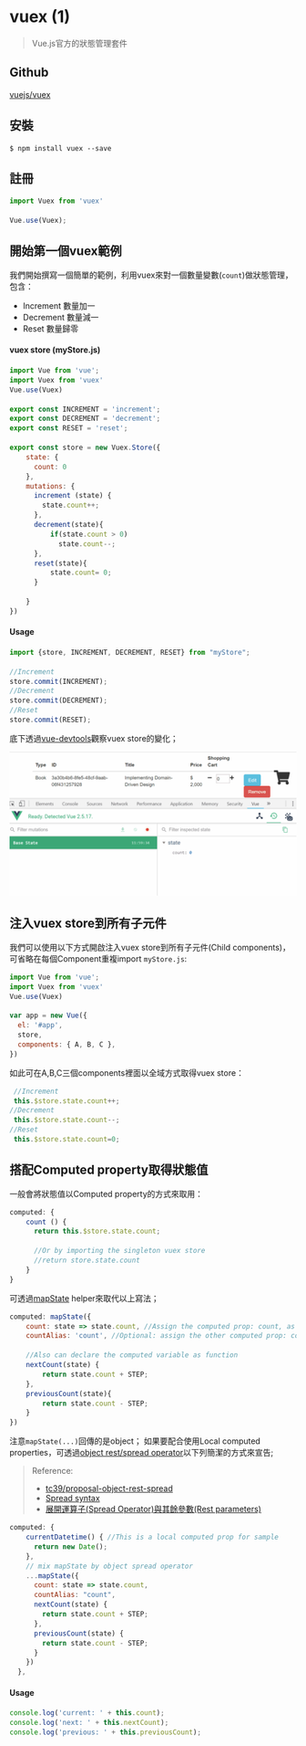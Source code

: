 # vuex (1)

> Vue.js官方的狀態管理套件

## Github

[vuejs/vuex](https://github.com/vuejs/vuex)


## 安裝

```
$ npm install vuex --save
```

## 註冊

```javascript
import Vuex from 'vuex'

Vue.use(Vuex);
```

## 開始第一個vuex範例

我們開始撰寫一個簡單的範例，利用vuex來對一個數量變數(`count`)做狀態管理，包含：
* Increment 數量加一 
* Decrement 數量減一
* Reset 數量歸零


#### vuex store (myStore.js)

```javascript
import Vue from 'vue';
import Vuex from 'vuex'
Vue.use(Vuex)

export const INCREMENT = 'increment';
export const DECREMENT = 'decrement';
export const RESET = 'reset';

export const store = new Vuex.Store({
    state: {
      count: 0
    },
    mutations: {
      increment (state) {
        state.count++;
      },
      decrement(state){
          if(state.count > 0)
            state.count--;
      },
      reset(state){
          state.count= 0;
      }

    }
})
```

#### Usage 

```javascript
import {store, INCREMENT, DECREMENT, RESET} from "myStore";

//Increment
store.commit(INCREMENT);
//Decrement
store.commit(DECREMENT);
//Reset
store.commit(RESET);
```

底下透過[vue-devtools](https://github.com/vuejs/vue-devtools)觀察vuex store的變化；


![](assets/demo1.gif)


## 注入vuex store到所有子元件


我們可以使用以下方式開啟注入vuex store到所有子元件(Child components)，可省略在每個Component重複import `myStore.js`:

```javascript
import Vue from 'vue';
import Vuex from 'vuex'
Vue.use(Vuex)

var app = new Vue({
  el: '#app',
  store,
  components: { A, B, C },
})
```

如此可在A,B,C三個components裡面以全域方式取得vuex store：

```javascript
 //Increment
 this.$store.state.count++;
//Decrement
 this.$store.state.count--;
//Reset
 this.$store.state.count=0;
```


## 搭配Computed property取得狀態值

一般會將狀態值以Computed property的方式來取用：

```javascript
computed: {
    count () {
      return this.$store.state.count;
      
      //Or by importing the singleton vuex store
      //return store.state.count
    }
}
```

可透過[mapState](https://vuex.vuejs.org/guide/state.html#the-mapstate-helper) helper來取代以上寫法；

```javascript
computed: mapState({
    count: state => state.count, //Assign the computed prop: count, as state.count
    countAlias: 'count', //Optional: assign the other computed prop: countAlias, which is as same as "count"
    
    //Also can declare the computed variable as function
    nextCount(state) { 
        return state.count + STEP;
    },
    previousCount(state){
        return state.count - STEP;
    }
})
```

注意`mapState(...)`回傳的是object； 如果要配合使用Local computed properties，可透過[object rest/spread operator](https://tc39.github.io/proposal-object-rest-spread/)以下列簡潔的方式來宣告;

> Reference:
> - [tc39/proposal-object-rest-spread](https://github.com/tc39/proposal-object-rest-spread)
> - [Spread syntax](https://developer.mozilla.org/en-US/docs/Web/JavaScript/Reference/Operators/Spread_syntax)
> - [展開運算子(Spread Operator)與其餘參數(Rest parameters)](http://eddychang.me/blog/16-javascript/45-spread-operator-rest-parameters.html)


```javascript
computed: {
    currentDatetime() { //This is a local computed prop for sample
      return new Date();
    },
    // mix mapState by object spread operator
    ...mapState({
      count: state => state.count,
      countAlias: "count",
      nextCount(state) {
        return state.count + STEP;
      },
      previousCount(state) {
        return state.count - STEP;
      }
    })
  },
```


#### Usage 

```javascript
console.log('current: ' + this.count);
console.log('next: ' + this.nextCount);
console.log('previous: ' + this.previousCount);
```
